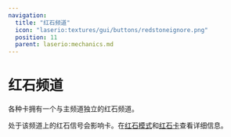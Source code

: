 ```yaml
---
navigation:
  title: "红石频道"
  icon: "laserio:textures/gui/buttons/redstoneignore.png"
  position: 11
  parent: laserio:mechanics.md
---
```


# 红石频道

各种卡拥有一个与主频道独立的红石频道。

处于该频道上的红石信号会影响卡。在[红石模式](./redstonemode.md)和[红石卡](./card_redstone.md)查看详细信息。

